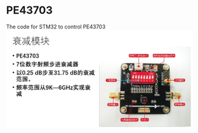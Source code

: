 # PE43703
The code for STM32 to control PE43703
![image](https://github.com/llvdou/PE43703/blob/master/%E8%A1%B0%E5%87%8F%E5%99%A8PE43703.png)
